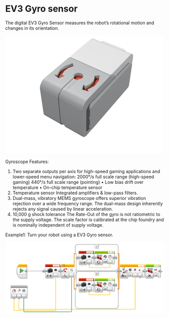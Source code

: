 # EV3 Gyro sensor

The digital EV3 Gyro Sensor measures the robot’s rotational motion and changes in its orientation.

![](ev3_gyro_sensor.png)

Gyroscope Features: 

1. Two separate outputs per axis for high-speed gaming applications and lower-speed menu navigation: 2000°/s full scale range (high-speed gaming) 440°/s full scale range (pointing) • Low bias drift over temperature • On-chip temperature sensor 
2. Temperature sensor Integrated amplifiers & low-pass filters.
3. Dual-mass, vibratory MEMS gyroscope offers superior vibration rejection over a wide frequency range. The dual-mass design inherently rejects any signal caused by linear acceleration. 
4. 10,000 g shock tolerance The Rate-Out of the gyro is not ratiometric to the supply voltage. The scale factor is calibrated at the chip foundry and is nominally independent of supply voltage.

Example1: Turn your robot using a EV3 Gyro sensor.

![](ev3_gyro_sensor_example1.png)
